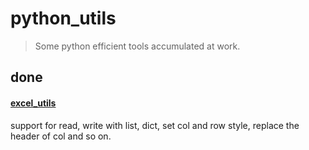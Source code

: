 # python_utils

> Some python efficient tools accumulated at work.

## done
#### [excel_utils](https://github.com/rootlulu/python_utils)
support for read, write with list, dict, set col and row style, replace the header of col and so on.

